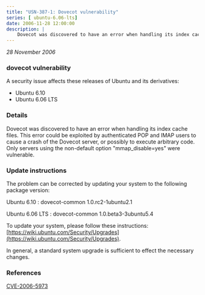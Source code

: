 ```yaml
---
title: "USN-387-1: Dovecot vulnerability"
series: [ ubuntu-6.06-lts]
date: 2006-11-28 12:00:00
description: |
    Dovecot was discovered to have an error when handling its index cache  files.  This error could be exploited by authenticated POP and IMAP  users to cause a crash of the Dovecot server, or possibly to execute  arbitrary code.  Only servers using the non-default option  &quot;mmap_disable=yes&quot; were vulnerable.
--- 
```

 
 

*28 November 2006*

### dovecot vulnerability

A security issue affects these releases of Ubuntu and its derivatives:

* Ubuntu 6.10
* Ubuntu 6.06 LTS

### Details

Dovecot was discovered to have an error when handling its index cache files. This error could be exploited by authenticated POP and IMAP users to cause a crash of the Dovecot server, or possibly to execute arbitrary code. Only servers using the non-default option &quot;mmap_disable=yes&quot; were vulnerable.

### Update instructions

The problem can be corrected by updating your system to the following package version:

Ubuntu 6.10
 : dovecot-common <span>1.0.rc2-1ubuntu2.1</span>

Ubuntu 6.06 LTS
 : dovecot-common <span>1.0.beta3-3ubuntu5.4</span>

To update your system, please follow these instructions: [https://wiki.ubuntu.com/Security/Upgrades](https://wiki.ubuntu.com/Security/Upgrades).

In general, a standard system upgrade is sufficient to effect the necessary changes.

### References

 
 [CVE-2006-5973](http://people.ubuntu.com/~ubuntu-security/cve/CVE-2006-5973)
 

